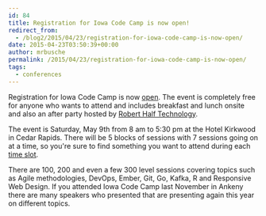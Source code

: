 ```yaml
---
id: 84
title: Registration for Iowa Code Camp is now open!
redirect_from:
  - /blog2/2015/04/23/registration-for-iowa-code-camp-is-now-open/
date: 2015-04-23T03:50:39+00:00
author: mrbusche
permalink: /2015/04/23/registration-for-iowa-code-camp-is-now-open/
tags:
  - conferences
---
```


Registration for Iowa Code Camp is now [open](https://www.iowacodecamp.com/attendee/register). The event is completely free for anyone who wants to attend and includes breakfast and lunch onsite and also an after party hosted by [Robert Half Technology](https://www.roberthalf.com/technology/).

The event is Saturday, May 9th from 8 am to 5:30 pm at the Hotel Kirkwood in Cedar Rapids. There will be 5 blocks of sessions with 7 sessions going on at a time, so you're sure to find something you want to attend during each [time slot](https://www.iowacodecamp.com/session/schedule).

There are 100, 200 and even a few 300 level sessions covering topics such as Agile methodologies, DevOps, Ember, Git, Go, Kafka, R and Responsive Web Design. If you attended Iowa Code Camp last November in Ankeny there are many speakers who presented that are presenting again this year on different topics.
